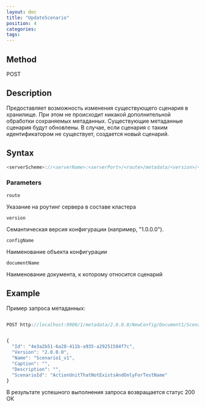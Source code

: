 ```yaml
---
layout: doc
title: "UpdateScenario"
position: 4
categories: 
tags:
---
```


## Method

POST

## Description
Предоставляет возможность изменения существующего сценария в хранилище.
При этом не происходит никакой дополнительной обработки сохраняемых метаданных.
Существующие метаданные сценария будут обновлены. В случае, если сценария с таким идентификатором не существует,
создается новый сценарий.

## Syntax
```js
<serverScheme>://<serverName>:<serverPort>/<route>/metadata/<version>/<configName>/<documentName>/Scenario/
```

### Parameters

`route` 

Указание на роутинг сервера в составе кластера

`version`

Семантическая версия конфигурации (например, "1.0.0.0").

`configName`

Наименование объекта конфигурации

`documentName`

Наименование документа, к которому относится сценарий

## Example


Пример запроса метаданных:

```js

POST http://localhost:9900/1/metadata/2.0.0.0/NewConfig/Document1/Scenario


{
  "Id": "4e3a2b51-6a28-411b-a935-a29251584f7c",
  "Version": "2.0.0.0",
  "Name": "Scenario1_v1",
  "Caption": "",
  "Description": "",
  "ScenarioId": "ActionUnitThatNotExistsAndOnlyForTestName"
}
```

В результате успешного выполнения запроса возвращается статус 200 ОК
